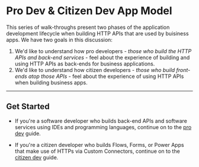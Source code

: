 # Pro Dev & Citizen Dev App Model

This series of walk-throughs present two phases of the application development lifecycle when building HTTP APIs that are used by buisiness apps. We have two goals in this discussion:

1. We'd like to understand how pro developers - *those who build the HTTP APIs and back-end services* - feel about the experience of building and using HTTP APIs as back-ends for business applications.
1. We'd like to understand how citizen developers - *those who build front-ends atop those APIs* - feel about the experience of using HTTP APIs when building business apps.

---

## Get Started

* If you're a software developer who builds back-end APIs and software services using IDEs and programming languages, continue on to the [pro dev](pro/readme.md) guide.

* If you're a citizen developer who builds Flows, Forms, or Power Apps that make use of HTTPs via Custom Connectors, continue on to the [citizen dev](citizen/readme.md) guide.
